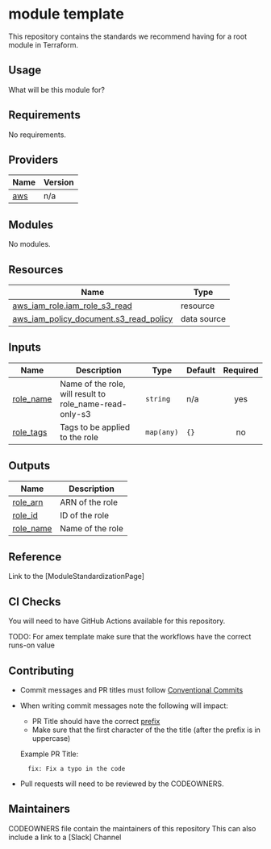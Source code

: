 
# module template
This repository contains the standards we recommend having for a root module in Terraform.

## Usage
What will be this module for?

<!-- BEGIN_TF_DOCS -->
## Requirements

No requirements.

## Providers

| Name | Version |
|------|---------|
| <a name="provider_aws"></a> [aws](#provider\_aws) | n/a |

## Modules

No modules.

## Resources

| Name | Type |
|------|------|
| [aws_iam_role.iam_role_s3_read](https://registry.terraform.io/providers/hashicorp/aws/latest/docs/resources/iam_role) | resource |
| [aws_iam_policy_document.s3_read_policy](https://registry.terraform.io/providers/hashicorp/aws/latest/docs/data-sources/iam_policy_document) | data source |

## Inputs

| Name | Description | Type | Default | Required |
|------|-------------|------|---------|:--------:|
| <a name="input_role_name"></a> [role\_name](#input\_role\_name) | Name of the role, will result to role\_name-read-only-s3 | `string` | n/a | yes |
| <a name="input_role_tags"></a> [role\_tags](#input\_role\_tags) | Tags to be applied to the role | `map(any)` | `{}` | no |

## Outputs

| Name | Description |
|------|-------------|
| <a name="output_role_arn"></a> [role\_arn](#output\_role\_arn) | ARN of the role |
| <a name="output_role_id"></a> [role\_id](#output\_role\_id) | ID of the role |
| <a name="output_role_name"></a> [role\_name](#output\_role\_name) | Name of the role |
<!-- END_TF_DOCS -->

## Reference

Link to the [ModuleStandardizationPage]

## CI Checks

You will need to have GitHub Actions available for this repository.

TODO: For amex template make sure that the workflows have the correct runs-on value

## Contributing

* Commit messages and PR titles must follow [Conventional Commits](https://www.conventionalcommits.org/en/v1.0.0/)
* When writing commit messages note the following will impact:
    * PR Title should have the correct [prefix](https://github.com/kgabriel-hashicorp/module-template/blob/main/.github/workflows/validate.yml#L22)
    * Make sure that the first character of the the title (after the prefix is in uppercase)

    Example PR Title:

        fix: Fix a typo in the code

* Pull requests will need to be reviewed by the CODEOWNERS.

## Maintainers
CODEOWNERS file contain the maintainers of this repository
This can also include a link to a [Slack] Channel 
